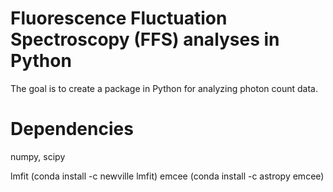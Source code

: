 # Fluorescence Fluctuation Spectroscopy (FFS) analyses in Python

The goal is to create a package in Python for analyzing photon count data.



# Dependencies
numpy, scipy

lmfit (conda install -c newville lmfit)
emcee (conda install -c astropy emcee)
